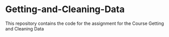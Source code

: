 # Getting-and-Cleaning-Data
This repository contains the code for the assignment for the Course Getting and Cleaning Data
